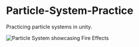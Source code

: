 # Particle-System-Practice
 Practicing particle systems in unity.

![Particle System showcasing Fire Effects](https://i.imgur.com/Pt2L1JN.png)
